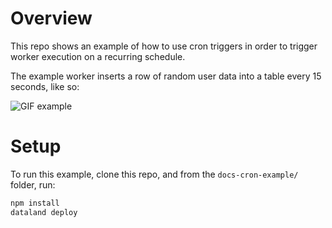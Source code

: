 # Overview

This repo shows an example of how to use cron triggers in order to trigger worker execution on a recurring schedule.

The example worker inserts a row of random user data into a table every 15 seconds, like so:

![GIF example](cron-trigger.gif)

# Setup

To run this example, clone this repo, and from the `docs-cron-example/` folder, run:

```sh
npm install
dataland deploy
```
